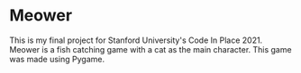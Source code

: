 # Meower
This is my final project for Stanford University's Code In Place 2021.
Meower is a fish catching game with a cat as the main character. This game was made using Pygame.
